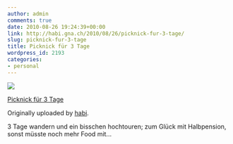 ```yaml
---
author: admin
comments: true
date: 2010-08-26 19:24:39+00:00
link: http://habi.gna.ch/2010/08/26/picknick-fur-3-tage/
slug: picknick-fur-3-tage
title: Picknick für 3 Tage
wordpress_id: 2193
categories:
- personal
---
```



 [![](http://farm5.static.flickr.com/4141/4930242768_c5b8cf7c88_m.jpg)](http://www.flickr.com/photos/habi/4930242768/)
   

 
  [Picknick für 3 Tage](http://www.flickr.com/photos/habi/4930242768/)
    

  Originally uploaded by [habi](http://www.flickr.com/people/habi/).
 



3 Tage wandern und ein bisschen hochtouren; zum Glück mit Halbpension, sonst müsste noch mehr Food mit...
  

